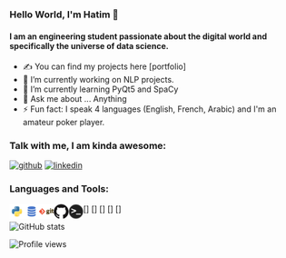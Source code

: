 ### Hello World, I'm Hatim  👋
#### I am an engineering student passionate about the digital world and specifically the universe of data science.

- ✍ You can find my projects here [portfolio]
- 🔭 I’m currently working on NLP projects.
- 🌱 I’m currently learning PyQt5 and SpaCy
- 💬 Ask me about ... Anything
- ⚡ Fun fact: I speak 4 languages (English, French, Arabic) and I'm an amateur poker player.

### Talk with me, I am kinda awesome:

[<img src='https://cdn.jsdelivr.net/npm/simple-icons@3.0.1/icons/github.svg' alt='github' height='30'>](https://github.com/ha7wski)  [<img src='https://cdn.jsdelivr.net/npm/simple-icons@3.0.1/icons/linkedin.svg' alt='linkedin' height='30'>](https://www.linkedin.com/in/hatim-hebboul-0b1563193//) 

### Languages and Tools:

[<img align="left" alt="python" width="26px" src="https://raw.githubusercontent.com/github/explore/80688e429a7d4ef2fca1e82350fe8e3517d3494d/topics/python/python.png" />]
[<img align="left" alt="SQL" width="26px" src="https://raw.githubusercontent.com/github/explore/80688e429a7d4ef2fca1e82350fe8e3517d3494d/topics/sql/sql.png" />]
[<img align="left" alt="Git" width="26px" src="https://raw.githubusercontent.com/github/explore/80688e429a7d4ef2fca1e82350fe8e3517d3494d/topics/git/git.png" />]
[<img align="left" alt="GitHub" width="26px" src="https://raw.githubusercontent.com/github/explore/78df643247d429f6cc873026c0622819ad797942/topics/github/github.png" />]
[<img align="left" alt="Terminal" width="26px" src="https://raw.githubusercontent.com/github/explore/80688e429a7d4ef2fca1e82350fe8e3517d3494d/topics/terminal/terminal.png" />]

![GitHub stats](https://github-readme-stats.vercel.app/api?username=ha7wski&show_icons=true)  

![Profile views](https://gpvc.arturio.dev/ha7wski)  
